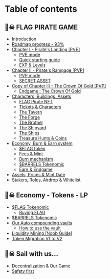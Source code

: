 # Table of contents

## 🏴☠ FLAG PIRATE GAME

* [Introduction](README.md)
* [Roadmap progress - 93%](flag-pirate-game/roadmap-progress-70.md)
* [Chapter I - Pirate's Landing \[PVE\]](<README (1).md>)
  * [PVE mode](flag-pirate-game/chapter-i-pirates-landing-pve/pve-mode.md)
  * [Quick starting guide](flag-pirate-game/chapter-i-pirates-landing-pve/quick-starting-guide.md)
  * [EXP & Levels](flag-pirate-game/chapter-i-pirates-landing-pve/exp-and-levels.md)
* [Chapter II - Pirate's Rampage \[PVP\]](flag-pirate-game/chapter-ii-pirates-rampage-pvp/README.md)
  * [PVP mode](flag-pirate-game/chapter-ii-pirates-rampage-pvp/pvp-mode.md)
  * [SECRET ASSET](flag-pirate-game/chapter-ii-pirates-rampage-pvp/secret-asset.md)
* [Copy of Chapter III - The Crown Of Gold \[PVP\]](flag-pirate-game/copy-of-chapter-iii-the-crown-of-gold-pvp/README.md)
  * [Endgame : The Crown Of Gold](flag-pirate-game/copy-of-chapter-iii-the-crown-of-gold-pvp/endgame-the-crown-of-gold.md)
* [Characters, Buildings, Assets](flag-pirate-game/characters-buildings-assets/README.md)
  * [FLAG Pirate NFT](flag-pirate-game/characters-buildings-assets/flag-pirate-nft.md)
  * [Tickets & Characters](flag-pirate-game/characters-buildings-assets/tickets-and-characters.md)
  * [The Tavern](flag-pirate-game/characters-buildings-assets/the-tavern.md)
  * [The Forge](flag-pirate-game/characters-buildings-assets/the-forge.md)
  * [The Brothel](flag-pirate-game/characters-buildings-assets/the-brothel.md)
  * [The Shipyard](flag-pirate-game/characters-buildings-assets/the-shipyard.md)
  * [The Ships](flag-pirate-game/characters-buildings-assets/the-ships.md)
  * [Treasure Hunts & Coins](flag-pirate-game/characters-buildings-assets/treasure-hunts-and-coins.md)
* [Economy, Burn & Earn system](flag-pirate-game/economy-burn-and-earn-system/README.md)
  * [$FLAG token](flag-pirate-game/economy-burn-and-earn-system/usdflag-token.md)
  * [Fees & Mint](flag-pirate-game/economy-burn-and-earn-system/fees-and-mint.md)
  * [Burn mechanism](flag-pirate-game/economy-burn-and-earn-system/burn-mechanism.md)
  * [$BARRELS Tokenomic](flag-pirate-game/economy-burn-and-earn-system/usdbarrels-tokenomic.md)
  * [Earn & Endgame](flag-pirate-game/economy-burn-and-earn-system/earn-and-endgame.md)
* [Assets, Prices & Mint Date](flag-pirate-game/assets-prices-and-mint-date.md)
* [Stakers, Roles, Airdrop & Whitelist](flag-pirate-game/stakers-roles-airdrop-and-whitelist.md)

## 🏴☠ Economy - Tokens - LP

* [$FLAG Tokenomic](economy-tokens-lp/usdflag-tokenomic/README.md)
  * [Buying FLAG](economy-tokens-lp/usdflag-tokenomic/buying-flag.md)
* [$BARRELS Tokenomic](economy-tokens-lp/usdrhum-tokenomic.md)
* [Our Auto compounding vaults](economy-tokens-lp/our-auto-compounding-vaults/README.md)
  * [How to use the vault](economy-tokens-lp/our-auto-compounding-vaults/kyberswap.md)
* [Liquidity Mining \[Noob Guide\]](economy-tokens-lp/liquidity-mining.md)
* [Token Migration V1 to V2](economy-tokens-lp/migration-v1-to-v2-usdflag-token.md)

## 🏴☠ Sail with us...

* [Decentralization & Our Game](sail-with-us.../decentralization-and-our-game.md)
* [Safety first](sail-with-us.../safety-first.md)

